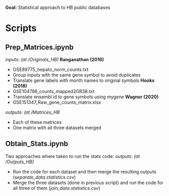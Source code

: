 **Goal:** Statistical approach to HB public databases

# Scripts
## Prep_Matrices.ipynb
*inputs: (at /Originals_HB)*
**Ranganathan (2016)**
* GSE89775_hepato_norm_counts.txt
* Group inputs with the same gene symbol to avoid duplicates
* Translate gene labels with month names to original symbols
**Hooks (2018)**
* GSE104766_counts_mapped2GR38.txt
* Translate ensembl id to gene symbols using mygene
**Wagner (2020)**
* GSE151347_Raw_gene_counts_matrix.xlsx

*outputs: (at /Matrices_HB*
* Each of these matrices
* One matrix with all three datasets merged

## Obtain_Stats.ipynb
Two approaches where taken to run the stats code:
*outputs: (at /Outputs_HB)*
* Run the code for each dataset and then merge the resulting outputs (*separate_data.statistics.csv*)
* Merge the three datasets (done in previous script) and run the code for all three of them (*join_data.statistics.csv*)
